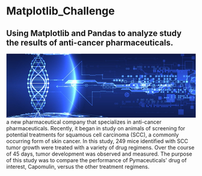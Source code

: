 
# Matplotlib_Challenge
## Using Matplotlib and Pandas to analyze  study  the results of anti-cancer pharmaceuticals.
![Header](https://github.com/yaf978/Matplotlib_Challenge/blob/main/Banner.png)
a new pharmaceutical company that specializes in anti-cancer pharmaceuticals. Recently, it began in study on animals of screening for potential treatments for squamous cell carcinoma (SCC), a commonly occurring form of skin cancer.
In this study, 249 mice identified with SCC tumor growth were treated with a variety of drug regimens. Over the course of 45 days, tumor development was observed and measured. The purpose of this study was to compare the performance of Pymaceuticals' drug of interest, Capomulin, versus the other treatment regimens.
